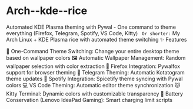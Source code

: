 # Arch--kde--rice
Automated KDE Plasma theming with Pywal - One command to theme everything (Firefox, Telegram, Spotify, VS Code, Kitty) ```  Or shorter: ``` My Arch Linux + KDE Plasma rice with automated theme switching
✨ Features

🎨 One-Command Theme Switching: Change your entire desktop theme based on wallpaper colors
🖼️ Automatic Wallpaper Management: Random wallpaper selection with color extraction
🦊 Firefox Integration: Pywalfox support for browser theming
💬 Telegram Theming: Automatic Kotatogram theme updates
🎵 Spotify Integration: Spicetify theme syncing with Pywal colors
💻 VS Code Theming: Automatic editor theme synchronization
🐱 Kitty Terminal: Dynamic colors with customizable transparency
🔋 Battery Conservation (Lenovo IdeaPad Gaming): Smart charging limit scripts
